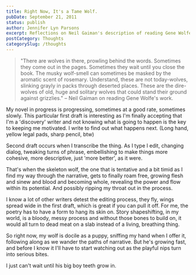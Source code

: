 ```yaml
---
title: Right Now, It's a Tame Wolf.
pubDate: September 21, 2011
status: publish
author: Jennifer Lyn Parsons
excerpt: Reflections on Neil Gaiman's description of reading Gene Wolfe's work and the wolves that prowl behind words.
postCategory: Thoughts
categorySlug: /thoughts
---
```

> "There are wolves in there, prowling behind the words. Sometimes they come out in the pages. Sometimes they wait until you close the book. The musky wolf-smell can sometimes be masked by the aromatic scent of rosemary. Understand, these are not today-wolves, slinking grayly in packs through deserted places. These are the dire-wolves of old, huge and solitary wolves that could stand their ground against grizzlies." – Neil Gaiman on reading Gene Wolfe's work.

My novel in progress is progressing, sometimes at a good rate, sometimes slowly. This particular first draft is interesting as I'm finally accepting that I'm a 'discovery' writer and not knowing what is going to happen is the key to keeping me motivated. I write to find out what happens next. (Long hand, yellow legal pads, sharp pencil, btw)

Second draft occurs when I transcribe the thing. As I type I edit, changing dialog, tweaking turns of phrase, embellishing to make things more cohesive, more descriptive, just 'more better', as it were.

That's when the skeleton wolf, the one that is tentative and a bit timid as I find my way through the narrative, gets to finally roam free, growing flesh and sinew and blood and becoming whole, revealing the power and flow within its potential. And possibly ripping my throat out in the process.

I know a lot of other writers detest the editing process, they fly, wings spread wide in the first draft, which is great if you can pull it off. For me, the poetry has to have a form to hang its skin on. Story shapeshifting, in my world, is a bloody, messy process and without those bones to build on, it would all turn to dead meat on a slab instead of a living, breathing thing.

So right now, my wolf is docile as a puppy, sniffing my hand when I offer it, following along as we wander the paths of narrative. But he's growing fast, and before I know it I'll have to start watching out as the playful nips turn into serious bites.

I just can't wait until his big boy teeth grow in.